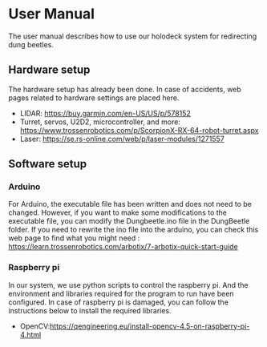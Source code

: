# User Manual

The user manual describes how to use our holodeck system for redirecting dung beetles.

## Hardware setup
The hardware setup has already been done. In case of accidents, web pages related to hardware settings are placed here.
- LIDAR: https://buy.garmin.com/en-US/US/p/578152
- Turret, servos, U2D2, microcontroller, and more: https://www.trossenrobotics.com/p/ScorpionX-RX-64-robot-turret.aspx
- Laser: https://se.rs-online.com/web/p/laser-modules/1271557

## Software setup
### Arduino
For Arduino, the executable file has been written and does not need to be changed. However, if you want to make some modifications to the executable file, you can modify the Dungbeetle.ino file in the DungBeetle folder. If you need to rewrite the ino file into the arduino, you can check this web page to find what you might need : https://learn.trossenrobotics.com/arbotix/7-arbotix-quick-start-guide
### Raspberry pi
In our system, we use python scripts to control the raspberry pi. And the environment and libraries required for the program to run have been configured. In case of raspberry pi is damaged, you can follow the instructions below to install the required libraries.
- OpenCV:https://qengineering.eu/install-opencv-4.5-on-raspberry-pi-4.html

